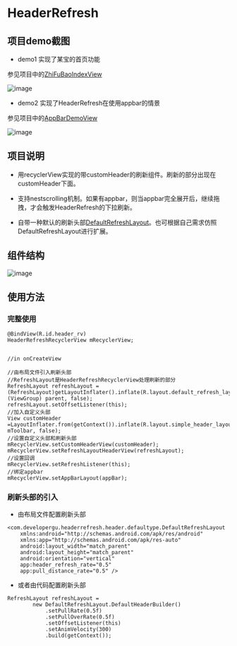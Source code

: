 # HeaderRefresh

## 项目demo截图

- demo1 实现了某宝的首页功能

参见项目中的[ZhiFuBaoIndexView](http://note.youdao.com/)
    
![image](http://note.youdao.com/favicon.ico)

- demo2 实现了HeaderRefresh在使用appbar的情景

参见项目中的[AppBarDemoView](http://note.youdao.com/)

![image](http://note.youdao.com/favicon.ico)

## 项目说明


- 用recyclerView实现的带customHeader的刷新组件。刷新的部分出现在customHeader下面。

- 支持nestscrolling机制。如果有appbar，则当appbar完全展开后，继续拖拽，才会触发HeaderRefresh的下拉刷新。

- 自带一种默认的刷新头部[DefaultRefreshLayout](http://note.youdao.com/)。也可根据自己需求仿照DefaultRefreshLayout进行扩展。

## 组件结构

![image](http://note.youdao.com/favicon.ico)

## 使用方法

### 完整使用

```
@BindView(R.id.header_rv)
HeaderRefreshRecyclerView mRecyclerView;


//in onCreateView

//由布局文件引入刷新头部
//RefreshLayout是HeaderRefreshRecyclerView处理刷新的部分
RefreshLayout refreshLayout =(RefreshLayout)getLayoutInflater().inflate(R.layout.default_refresh_layout, (ViewGroup) parent, false);
refreshLayout.setOffsetListener(this);
//加入自定义头部
View customHeader =LayoutInflater.from(getContext()).inflate(R.layout.simple_header_layout, mToolbar, false);
//设置自定义头部和刷新头部
mRecyclerView.setCustomHeaderView(customHeader);
mRecyclerView.setRefreshLayoutHeaderView(refreshLayout);
//设置回调
mRecyclerView.setRefreshListener(this);
//绑定appbar
mRecyclerView.setAppBarLayout(appBar);
```


### 刷新头部的引入

- 由布局文件配置刷新头部


```
<com.developergu.headerrefresh.header.defaultype.DefaultRefreshLayout 
    xmlns:android="http://schemas.android.com/apk/res/android"
    xmlns:app="http://schemas.android.com/apk/res-auto"
    android:layout_width="match_parent"
    android:layout_height="match_parent"
    android:orientation="vertical"
    app:header_refresh_rate="0.5"
    app:pull_distance_rate="0.5" />
```
- 或者由代码配置刷新头部


```
RefreshLayout refreshLayout =
        new DefaultRefreshLayout.DefaultHeaderBuilder()
            .setPullRate(0.5f)
            .setPullOverRate(0.5f)
            .setOffsetListener(this)
            .setAnimVelocity(300)
            .build(getContext());
```


